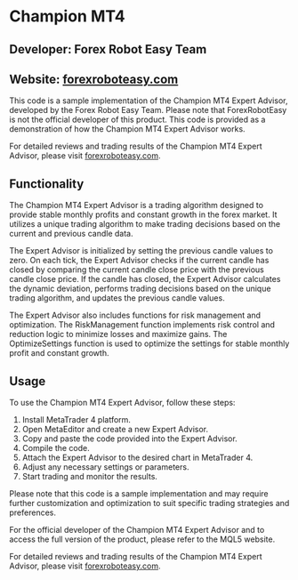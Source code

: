 # Champion MT4

## Developer: Forex Robot Easy Team

## Website: [forexroboteasy.com](https://forexroboteasy.com)

This code is a sample implementation of the Champion MT4 Expert Advisor, developed by the Forex Robot Easy Team. Please note that ForexRobotEasy is not the official developer of this product. This code is provided as a demonstration of how the Champion MT4 Expert Advisor works.

For detailed reviews and trading results of the Champion MT4 Expert Advisor, please visit [forexroboteasy.com](https://forexroboteasy.com/forex-robot-review/champion-mt4-review-expert-advisor-for-stable-forex-profits/).

## Functionality

The Champion MT4 Expert Advisor is a trading algorithm designed to provide stable monthly profits and constant growth in the forex market. It utilizes a unique trading algorithm to make trading decisions based on the current and previous candle data.

The Expert Advisor is initialized by setting the previous candle values to zero. On each tick, the Expert Advisor checks if the current candle has closed by comparing the current candle close price with the previous candle close price. If the candle has closed, the Expert Advisor calculates the dynamic deviation, performs trading decisions based on the unique trading algorithm, and updates the previous candle values.

The Expert Advisor also includes functions for risk management and optimization. The RiskManagement function implements risk control and reduction logic to minimize losses and maximize gains. The OptimizeSettings function is used to optimize the settings for stable monthly profit and constant growth.

## Usage

To use the Champion MT4 Expert Advisor, follow these steps:

1. Install MetaTrader 4 platform.
2. Open MetaEditor and create a new Expert Advisor.
3. Copy and paste the code provided into the Expert Advisor.
4. Compile the code.
5. Attach the Expert Advisor to the desired chart in MetaTrader 4.
6. Adjust any necessary settings or parameters.
7. Start trading and monitor the results.

Please note that this code is a sample implementation and may require further customization and optimization to suit specific trading strategies and preferences.

For the official developer of the Champion MT4 Expert Advisor and to access the full version of the product, please refer to the MQL5 website.

For detailed reviews and trading results of the Champion MT4 Expert Advisor, please visit [forexroboteasy.com](https://forexroboteasy.com/forex-robot-review/champion-mt4-review-expert-advisor-for-stable-forex-profits/).
